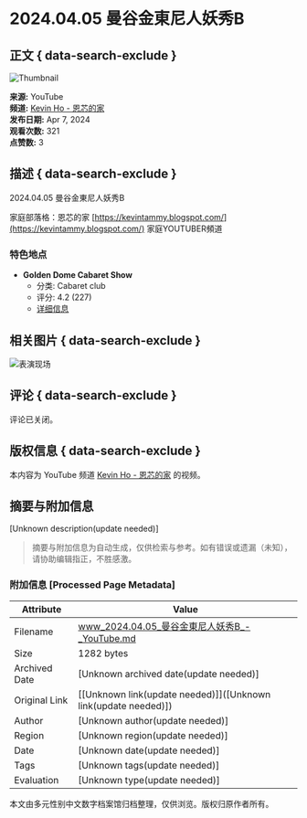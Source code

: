 # 2024.04.05 曼谷金東尼人妖秀B

## 正文 { data-search-exclude }


![Thumbnail](https://i.ytimg.com/vi/cMxbwgigKiM/hqdefault.jpg?sqp=-oaymwFACKgBEF5IWvKriqkDMwgBFQAAiEIYAdgBAeIBCggYEAIYBjgBQAHwAQH4Af4JgALQBYoCDAgAEAEYTSATKH8wDw==&rs=AOn4CLDNcBs8OKtMJXZ9v52QAZshXhW31Q)

**来源:** YouTube  
**频道:** [Kevin Ho - 恩芯的家](https://www.youtube.com/channel/UC1EhS8nNhVMtVjaa-KL2-zw)  
**发布日期:** Apr 7, 2024  
**观看次数:** 321  
**点赞数:** 3  

## 描述 { data-search-exclude }

2024.04.05 曼谷金東尼人妖秀B

家庭部落格：恩芯的家 [https://kevintammy.blogspot.com/](https://kevintammy.blogspot.com/) 家庭YOUTUBER頻道  

### 特色地点

- **Golden Dome Cabaret Show**  
  - 分类: Cabaret club  
  - 评分: 4.2 (227)  
  - [详细信息](https://maps.google.com/maps?cid=0x30e29dd374d8937b:0x316751e55ec43c19&entry=yt_d)

## 相关图片 { data-search-exclude }

![表演现场](https://i.ytimg.com/vi/cMxbwgigKiM/hqdefault.jpg?sqp=-oaymwFACKgBEF5IWvKriqkDMwgBFQAAiEIYAdgBAeIBCggYEAIYBjgBQAHwAQH4Af4JgALQBYoCDAgAEAEYTSATKH8wDw==&rs=AOn4CLDNcBs8OKtMJXZ9v52QAZshXhW31Q)

## 评论 { data-search-exclude }
评论已关闭。

## 版权信息 { data-search-exclude }
本内容为 YouTube 频道 [Kevin Ho - 恩芯的家](https://www.youtube.com/channel/UC1EhS8nNhVMtVjaa-KL2-zw) 的视频。
<!-- tcd_original_link https://www.youtube.com/watch?v=d0nhc5M7-FQ -->


## 摘要与附加信息

<!-- tcd_abstract -->
[Unknown description(update needed)]
<!-- tcd_abstract_end -->

> 摘要与附加信息为自动生成，仅供检索与参考。如有错误或遗漏（未知），请协助编辑指正，不胜感激。

### 附加信息 [Processed Page Metadata]

| Attribute       | Value                                  |
|-----------------|----------------------------------------|
| Filename        | www_2024.04.05_曼谷金東尼人妖秀B_-_YouTube.md                             |
| Size            | 1282 bytes                           |
| Archived Date   | [Unknown archived date(update needed)]                             |
| Original Link   | [[Unknown link(update needed)]]([Unknown link(update needed)])                       |
| Author          | [Unknown author(update needed)]                               |
| Region          | [Unknown region(update needed)]                               |
| Date            | [Unknown date(update needed)]                                 |
| Tags            | [Unknown tags(update needed)]                                 |
| Evaluation            | [Unknown type(update needed)]                                 |
<!-- tcd_table_end -->

本文由多元性别中文数字档案馆归档整理，仅供浏览。版权归原作者所有。
